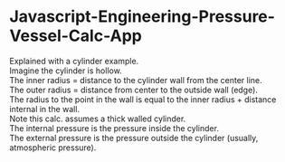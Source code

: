 # Javascript-Engineering-Pressure-Vessel-Calc-App
Explained with a cylinder example.  
Imagine the cylinder is hollow.  
The inner radius = distance to the cylinder wall from the center line.   
The outer radius = distance from center to the outside wall (edge).  
The radius to the point in the wall is equal to the inner radius + distance internal in the wall.  
Note this calc. assumes a thick walled cylinder.  
The internal pressure is the pressure inside the cylinder.  
The external pressure is the pressure outside the cylinder (usually, atmospheric pressure).  